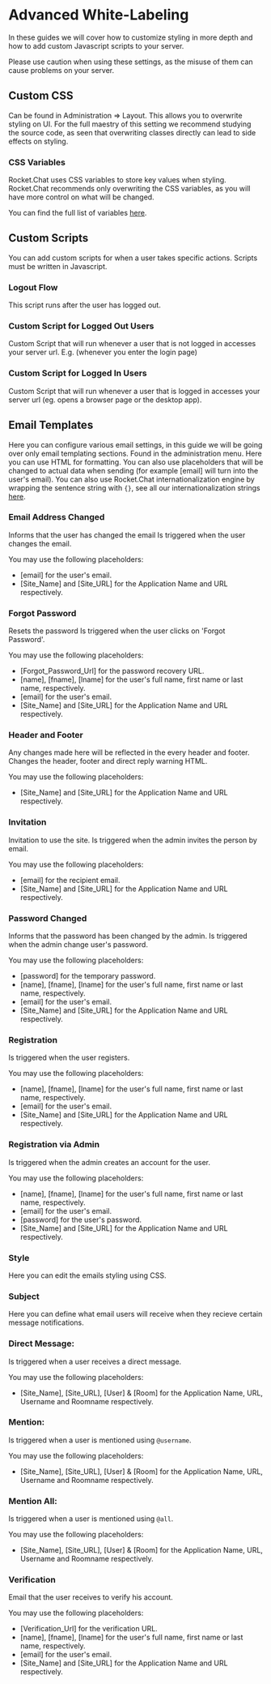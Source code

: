 # Advanced White-Labeling

In these guides we will cover how to customize styling in more depth and how to add custom Javascript scripts to your server.

Please use caution when using these settings, as the misuse of them can cause problems on your server.

## Custom CSS

Can be found in Administration =&gt; Layout. This allows you to overwrite styling on UI. For the full maestry of this setting we recommend studying the source code, as seen that overwriting classes directly can lead to side effects on styling.

### CSS Variables

Rocket.Chat uses CSS variables to store key values when styling. Rocket.Chat recommends only overwriting the CSS variables, as you will have more control on what will be changed.

You can find the full list of variables [here](https://github.com/RocketChat/Rocket.Chat/blob/84d547055ea1ce08e55d7a95ed99dd9c0be852b9/app/theme/client/imports/general/variables.css).

## Custom Scripts

You can add custom scripts for when a user takes specific actions. Scripts must be written in Javascript.

### Logout Flow

This script runs after the user has logged out.

### Custom Script for Logged Out Users

Custom Script that will run whenever a user that is not logged in accesses your server url. E.g. \(whenever you enter the login page\)

### Custom Script for Logged In Users

Custom Script that will run whenever a user that is logged in accesses your server url \(eg. opens a browser page or the desktop app\).

## Email Templates

Here you can configure various email settings, in this guide we will be going over only email templating sections. Found in the administration menu. Here you can use HTML for formatting. You can also use placeholders that will be changed to actual data when sending \(for example \[email\] will turn into the user's email\). You can also use Rocket.Chat internationalization engine by wrapping the sentence string with `{}`, see all our internationalization strings [here](https://github.com/RocketChat/Rocket.Chat/blob/develop/packages/rocketchat-i18n/i18n/en.i18n.json#L1198).

### Email Address Changed

Informs that the user has changed the email Is triggered when the user changes the email.

You may use the following placeholders:

* \[email\] for the user's email.
* \[Site\_Name\] and \[Site\_URL\] for the Application Name and URL respectively.

### Forgot Password

Resets the password Is triggered when the user clicks on 'Forgot Password'.

You may use the following placeholders:

* \[Forgot\_Password\_Url\] for the password recovery URL.
* \[name\], \[fname\], \[lname\] for the user's full name, first name or last name, respectively.
* \[email\] for the user's email.
* \[Site\_Name\] and \[Site\_URL\] for the Application Name and URL respectively.

### Header and Footer

Any changes made here will be reflected in the every header and footer. Changes the header, footer and direct reply warning HTML. 

You may use the following placeholders:

* \[Site\_Name\] and \[Site\_URL\] for the Application Name and URL respectively.

### Invitation

Invitation to use the site. Is triggered when the admin invites the person by email.

You may use the following placeholders:

* \[email\] for the recipient email.
* \[Site\_Name\] and \[Site\_URL\] for the Application Name and URL respectively.

### Password Changed

Informs that the password has been changed by the admin. Is triggered when the admin change user's password. 

You may use the following placeholders:

* \[password\] for the temporary password.
* \[name\], \[fname\], \[lname\] for the user's full name, first name or last name, respectively.
* \[email\] for the user's email.
* \[Site\_Name\] and \[Site\_URL\] for the Application Name and URL respectively.

### Registration

Is triggered when the user registers. 

You may use the following placeholders:

* \[name\], \[fname\], \[lname\] for the user's full name, first name or last name, respectively.
* \[email\] for the user's email.
* \[Site\_Name\] and \[Site\_URL\] for the Application Name and URL respectively.

### Registration via Admin

Is triggered when the admin creates an account for the user.

You may use the following placeholders:

* \[name\], \[fname\], \[lname\] for the user's full name, first name or last name, respectively.
* \[email\] for the user's email.
* \[password\] for the user's password.
* \[Site\_Name\] and \[Site\_URL\] for the Application Name and URL respectively.

### Style

Here you can edit the emails styling using CSS.

### Subject

Here you can define what email users will receive when they recieve certain message notifications.

### Direct Message:

Is triggered when a user receives a direct message. 

You may use the following placeholders:

* \[Site\_Name\], \[Site\_URL\], \[User\] & \[Room\] for the Application Name, URL, Username and Roomname respectively.

### Mention:

Is triggered when a user is mentioned using `@username`. 

You may use the following placeholders:

* \[Site\_Name\], \[Site\_URL\], \[User\] & \[Room\] for the Application Name, URL, Username and Roomname respectively.

### Mention All:

Is triggered when a user is mentioned using `@all`. 

You may use the following placeholders:

* \[Site\_Name\], \[Site\_URL\], \[User\] & \[Room\] for the Application Name, URL, Username and Roomname respectively.

### Verification

Email that the user receives to verify his account. 

You may use the following placeholders:

* \[Verification\_Url\] for the verification URL.
* \[name\], \[fname\], \[lname\] for the user's full name, first name or last name, respectively.
* \[email\] for the user's email.
* \[Site\_Name\] and \[Site\_URL\] for the Application Name and URL respectively.


